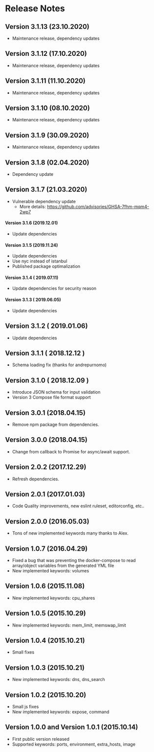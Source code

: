 # Release Notes

## Version 3.1.13 (23.10.2020)
- Maintenance release, dependency updates

## Version 3.1.12 (17.10.2020)
- Maintenance release, dependency updates

## Version 3.1.11 (11.10.2020)
- Maintenance release, dependency updates

## Version 3.1.10 (08.10.2020)
- Maintenance release, dependency updates

## Version 3.1.9 (30.09.2020)
- Maintenance release, dependency updates

## Version 3.1.8 (02.04.2020)
- Dependency update

## Version 3.1.7 (21.03.2020)
- Vulnerable dependency update
    * More details: https://github.com/advisories/GHSA-7fhm-mqm4-2wp7

#### Version 3.1.6 (2019.12.01)
- Update dependencies

#### Version 3.1.5 (2019.11.24)
- Update dependencies
- Use nyc instead of istanbul
- Published package optimalization

#### Version 3.1.4 ( 2019.07.11)
- Update dependencies for security reason

#### Version 3.1.3 ( 2019.06.05)
- Update dependencies

## Version 3.1.2 ( 2019.01.06)
- Update dependencies

## Version 3.1.1 ( 2018.12.12 )
- Schema loading fix (thanks for andrepurnomo)

## Version 3.1.0 ( 2018.12.09 )
- Introduce JSON schema for input validation
- Version 3 Compose file format support

## Version 3.0.1 (2018.04.15)
- Remove npm package from dependencies.

## Version 3.0.0 (2018.04.15)
- Change from callback to Promise for async/await support.

## Version 2.0.2 (2017.12.29)
- Refresh dependencies.

## Version 2.0.1 (2017.01.03)
- Code Quality improvements, new eslint ruleset, editorconfig, etc..

## Version 2.0.0 (2016.05.03)
- Tons of new implemented keywords many thanks to Alex.

## Version 1.0.7 (2016.04.29)

- Fixed a bug that was preventing the docker-compose to read array/object variables from the generated YML file
- New implemented keywords: volumes

## Version 1.0.6 (2015.11.08)

- New implemented keywords: cpu_shares

## Version 1.0.5 (2015.10.29)

- New implemented keywords: mem_limit, memswap_limit

## Version 1.0.4 (2015.10.21)

- Small fixes

## Version 1.0.3 (2015.10.21)

- New implemented keywords: dns, dns_search

## Version 1.0.2 (2015.10.20)

- Small js fixes
- New implemented keywords: expose, command

## Version 1.0.0 and Version 1.0.1 (2015.10.14)

- First public version released
- Supported keywords: ports, environment, extra_hosts, image

